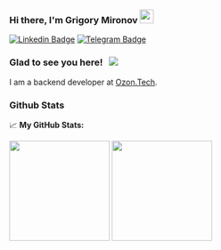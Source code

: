 ### Hi there, I'm Grigory Mironov <img src="https://media.giphy.com/media/hvRJCLFzcasrR4ia7z/giphy.gif" width="25px">

[![Linkedin Badge](https://img.shields.io/badge/-LinkedIn-0e76a8?style=flat-square&logo=Linkedin&logoColor=white)](https://linkedin.com/in/migregal)
[![Telegram Badge](https://img.shields.io/badge/-Telegram-0088cc?style=flat-square&logo=Telegram&logoColor=white)](https://t.me/migregal)
<!-- [![Instagram Badge](https://img.shields.io/badge/-Instagram-e4405f?style=flat-square&logo=Instagram&logoColor=white)](https://instagram.com/gkassym/) -->

### Glad to see you here! &nbsp; ![](https://visitor-badge.glitch.me/badge?page_id=migregal.migregal)

I am a backend developer at [Ozon.Tech](https://tech.ozon.ru/).

<h3 align="left">Github Stats </h3>

📈 **My GitHub Stats:**

<p>
  <img height="180em" src="https://github-readme-stats-sigma-five.vercel.app/api?username=migregal&show_icons=true&hide_border=true&&count_private=true&include_all_commits=true" />
  <img height="180em" src="https://github-readme-stats-sigma-five.vercel.app/api/top-langs/?username=migregal&exclude_repo=KNN-Image-Classification&show_icons=true&hide_border=true&layout=compact&langs_count=8"/>
</p>
